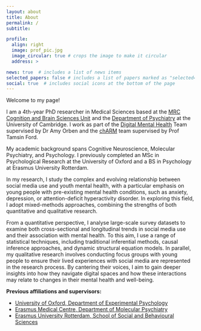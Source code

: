 ```yaml
---
layout: about
title: About
permalink: /
subtitle:

profile:
  align: right
  image: prof_pic.jpg
  image_circular: true # crops the image to make it circular
  address: >

news: true  # includes a list of news items
selected_papers: false # includes a list of papers marked as "selected={true}"
social: true  # includes social icons at the bottom of the page
---
```


Welcome to my page! 

I am a 4th-year PhD researcher in Medical Sciences based at the [MRC Cognition and Brain Sciences Unit](https://www.mrc-cbu.cam.ac.uk/) and the [Department of Psychiatry](https://x.com/psychiatry_ucam) at the University of Cambridge. 
I work as part of the [Digital Mental Health](https://t.co/oP7RhsulGp) Team supervised by Dr Amy Orben and the [chARM](https://x.com/charmpsych) team supervised by Prof Tamsin Ford. 

My academic background spans Cognitive Neuroscience, Molecular Psychiatry, and Psychology. I previously completed an MSc in Psychological Research at the University of Oxford and a BS in Psychology at Erasmus University Rotterdam.

In my research, I study the complex and evolving relationship between social media use and youth mental health, with a particular emphasis on young people with pre-existing mental health conditions, such as anxiety, depression, or attention-deficit hyperactivity disorder. 
In exploring this field, I adopt mixed-methods approaches, combining the strengths of both quantitative and qualitative research.

From a quantitative perspective, I analyse large-scale survey datasets to examine both cross-sectional and longitudinal trends in social media use and their association with mental health. To this aim, I use a range of statistical techniques, including traditional inferential methods, causal inference approaches, and dynamic structural equation models. 
In parallel, my qualitative research involves conducting focus groups with young people to ensure their lived experiences with social media are represented in the research process. By cantering their voices, I aim to gain deeper insights into how they navigate digital spaces and how these interactions may relate to changes in their mental health and well-being.

**Previous affiliations and supervisors:**
- [University of Oxford, Department of Experimental Psychology](https://www.psy.ox.ac.uk/) 
-	[Erasmus Medical Centre, Department of Molecular Psychiatry](https://www.erasmusmc.nl/en/research/departments/psychiatry)
-	[Erasmus University Rotterdam, School of Social and Behavioural Sciences](https://www.eur.nl/en/essb)
